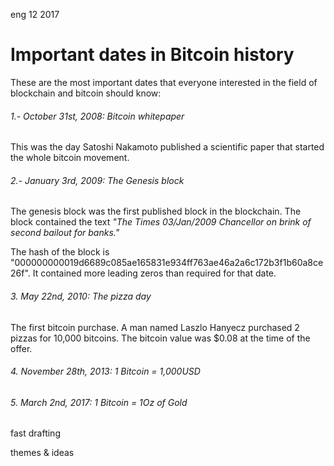 <permalink>eng</permalink>
<month>12</month>
<year>2017</year>

# Important dates in Bitcoin history

These are the most important dates that everyone interested in the field of blockchain and bitcoin should know:

###### 1.- October 31st, 2008: Bitcoin whitepaper

This was the day Satoshi Nakamoto published a scientific paper that started the whole bitcoin movement.

###### 2.- January 3rd, 2009: The Genesis block

The genesis block was the first published block in the blockchain. The block contained the text *"The Times 03/Jan/2009 Chancellor on brink of second bailout for banks."*

The hash of the block is "000000000019d6689c085ae165831e934ff763ae46a2a6c172b3f1b60a8ce26f". It contained more leading zeros than required for that date.

###### 3. May 22nd, 2010: The pizza day

The first bitcoin purchase. A man named Laszlo Hanyecz purchased 2 pizzas for 10,000 bitcoins. The bitcoin value was $0.08 at the time of the offer.

###### 4. November 28th, 2013: 1 Bitcoin = 1,000USD


###### 5. March 2nd, 2017: 1 Bitcoin = 1Oz of Gold

<hidden>fast drafting</hidden>

<hidden>themes & ideas</hidden>